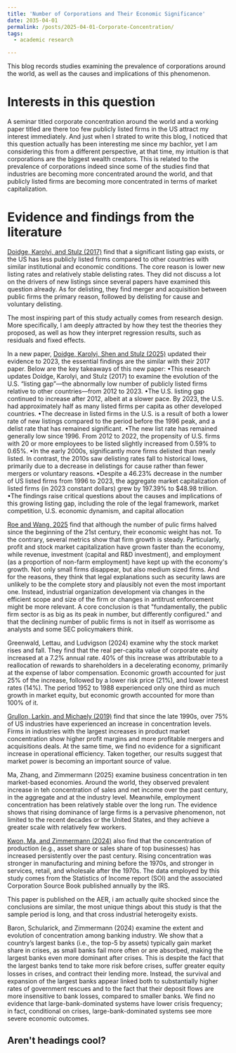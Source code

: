 ```yaml
---
title: 'Number of Corporations and Their Economic Significance'
date: 2035-04-01
permalink: /posts/2025-04-01-Corporate-Concentration/
tags:
  - academic research

---
```


This blog records studies examining the prevalence of corporations around the world, as well as the causes and implications of this phenomenon.

Interests in this question
======

A seminar titled corporate concentration around the world and a working paper titled are there too few publicly listed firms in the US attract my interest immediately. And just when I strated to write this blog, I noticed that this question actually has been interesting me since my bachlor, yet I am considering this from a different perspective, at that time, my intuition is that corporations are the biggest wealth creators. This is related to the prevalence of corporations indeed since some of the studies find that industries are becoming more concentrated around the world, and that publicly listed firms are becoming more concentrated in terms of market capitalization.

Evidence and findings from the literature
======

[Doidge, Karolyi, and Stulz (2017)](https://www.sciencedirect.com/science/article/abs/pii/S0304405X1630232X) find that a significant listing gap exists, or the US has less publicly listed firms compared to other countries with similar institutional and economic conditions. The core reason is lower new listing rates and relatively stable delisting rates. They did not discuss a lot on the drivers of new listings since several papers have examined this question already. As for delisting, they find merger and acquisition between public firms the primary reason, followed by delisting for cause and voluntary delisting.

The most inspiring part of this study actually comes from research design. More specifically, I am deeply attracted by how they test the theories they proposed, as well as how they interpret regression results, such as residuals and fixed effects.


In a new paper, [Doidge, Karolyi, Shen and Stulz (2025)](https://onlinelibrary.wiley.com/doi/full/10.1111/fire.12439) updated their evidence to 2023, the essential findings are the similar with their 2017 paper. Below are the key takeaways of this new paper:
•This research updates Doidge, Karolyi, and Stulz (2017) to examine the evolution of the U.S. “listing gap”—the abnormally low number of publicly listed firms relative to other countries—from 2012 to 2023.
•The U.S. listing gap continued to increase after 2012, albeit at a slower pace. By 2023, the U.S. had approximately half as many listed firms per capita as other developed countries.
•The decrease in listed firms in the U.S. is a result of both a lower rate of new listings compared to the period before the 1996 peak, and a delist rate that has remained significant.
•The new list rate has remained generally low since 1996. From 2012 to 2022, the propensity of U.S. firms with 20 or more employees to be listed slightly increased from 0.59% to 0.65%.
•In the early 2000s, significantly more firms delisted than newly listed. In contrast, the 2010s saw delisting rates fall to historical lows, primarily due to a decrease in delistings for cause rather than fewer mergers or voluntary reasons.
•Despite a 46.23% decrease in the number of US listed firms from 1996 to 2023, the aggregate market capitalization of listed firms (in 2023 constant dollars) grew by 197.39% to $48.98 trillion.
•The findings raise critical questions about the causes and implications of this growing listing gap, including the role of the legal framework, market competition, U.S. economic dynamism, and capital allocation


[Roe and Wang, 2025](https://papers.ssrn.com/sol3/papers.cfm?abstract_id=4372070) find that although the number of pulic firms halved since the beginning of the 21st century, their economic weight has not. To the contrary, several metrics show that firm growth is steady. Particularly, profit and stock market capitalization have grown faster than the economy, while revenue, investment (capital and R&D investment), and employment (as a proportion of non-farm employment) have kept up with the economy's growth. Not only small firms disappear, but also medium sized firms. And for the reasons, they think that legal explanations such as security laws are unlikely to be the complete story and plausibly not even the most important one. Instead, industrial organization development via changes in the efficient scope and size of the firm or changes in antitrust enforcement might be more relevant. A core conclusion is that "fundamentally, the public firm sector is as big as its peak in number, but differently configured." and that the declining number of public firms is not in itself as worrisome as analysts and some SEC policymakers think.


Greenwald, Lettau, and Ludvigson (2024) examine why the stock market rises and fall. They find that the real per-capita value of corporate equity increased at a 7.2% annual rate. 40% of this increase was attributable to a reallocation of rewards to shareholders in a decelerating economy, primarily at the expense of labor compensation. Economic growth accounted for just 25% of the increase, followed by a lower risk price (21%), and lower interest rates (14%). The period 1952 to 1988 experienced only one third as much growth in market equity, but economic growth accounted for more than 100% of it.


[Grullon, Larkin, and Michaely (2019)](https://doi.org/10.1093/rof/rfz007) find that since the late 1990s, over 75% of US industries have experienced an increase in concentration levels. Firms in industries with the largest increases in product market concentration show higher profit margins and more profitable mergers and acquisitions deals. At the same time, we find no evidence for a significant increase in operational efficiency. Taken together, our results suggest that market power is becoming an important source of value.


Ma, Zhang, and Zimmermann (2025) examine business concentration in ten market-based economies. Around the world, they observed prevalent increase in teh concentration of sales and net income over the past century, in the aggregate and at the industry level. Meanwhile, employment
concentration has been relatively stable over the long run. The evidence shows that rising dominance of large firms is a pervasive phenomenon, not limited to the recent decades or the United States, and they achieve a greater scale with relatively few workers. 


[Kwon, Ma, and Zimmermann (2024)](https://www.aeaweb.org/articles?id=10.1257/aer.20220621) also find that the concentration of production (e.g., asset share or sales share of top businesses) has increased persistently over the past century. Rising concentration was stronger in manufacturing and mining
before the 1970s, and stronger in services, retail, and wholesale after the 1970s. The data employed by this study comes from the Statistics of Income report (SOI) and the associated Corporation Source Book published annually by the IRS.

This paper is published on the AER, i am actually quite shocked since the conclusions are similar, the most unique things about this study is that the sample period is long, and that cross industrial heterogeity exists.

Baron, Schularick, and Zimmermann (2024) examine the extent and evolution of concentration among banking industry. We show that a country’s largest banks (i.e., the top-5 by assets) typically gain market share in crises, as small banks fail more often or are absorbed, making the largest banks even more dominant after crises. This is despite the fact that the largest banks tend to take more risk before crises, suﬀer greater equity losses in crises, and contract their lending more. Instead, the survival and expansion of the largest banks appear linked both to substantially higher rates of government rescues and to the fact that their deposit flows are more insensitive to bank losses, compared to smaller banks. We find no evidence that large-bank-dominated systems have lower crisis frequency; in fact, conditional on crises, large-bank-dominated systems see more severe economic outcomes.



Aren't headings cool?
------
